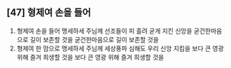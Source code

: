 ## [47] 형제여 손을 들어

1) 형제여 손을 들어 맹세하세 주님께 선조들이 피 흘려 굳게 지킨 신앙을 굳건한마음으로 길이 보존할 것을 굳건한마음으로 길이 보존할 것을  
2) 형제여 한 맘으로 맹세하세 주님께 세상풍파 심해도 우리 신앙 지킴을 보다 큰 영광 위해 즐겨 희생할 것을 보다 큰 영광 위해 즐겨 희생할 것을
